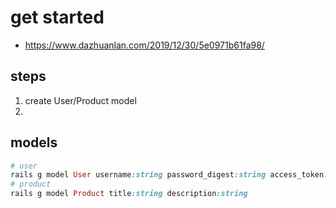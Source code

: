 # get started
- https://www.dazhuanlan.com/2019/12/30/5e0971b61fa98/


## steps
1. create User/Product model
2. 


## models
```rb
# user
rails g model User username:string password_digest:string access_token:string
# product
rails g model Product title:string description:string
```